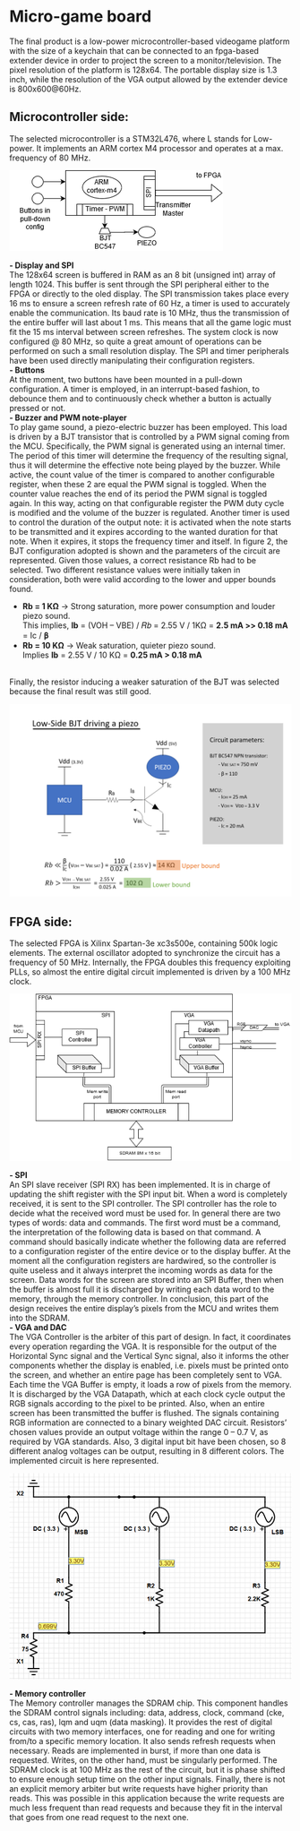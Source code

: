 # Micro-game board
The final product is a low-power microcontroller-based videogame platform with the size of a keychain that can be connected to an fpga-based extender device in order to project the screen to a monitor/television. The pixel resolution of the platform is 128x64. The portable display size is 1.3 inch, while the resolution of the VGA output allowed by the extender device is 800x600@60Hz.

## Microcontroller side:
The selected microcontroller is a STM32L476, where L stands for Low-power. It implements an ARM cortex M4 processor and operates at a max. frequency of 80 MHz.


![Microcontroller logic blocks](/images/mcu_scheme.png)

**- Display and SPI** <br />
The 128x64 screen is buffered in RAM as an 8 bit (unsigned int) array of length 1024. This buffer is sent through the SPI peripheral either to the FPGA or directly to the oled display. The SPI transmission takes place every 16 ms to ensure a screen refresh rate of 60 Hz, a timer is used to accurately enable the communication. Its baud rate is 10 MHz, thus the transmission of the entire buffer will last about 1 ms. This means that all the game logic must fit the 15 ms interval between screen refreshes. The system clock is now configured @ 80 MHz, so quite a great amount of operations can be performed on such a small resolution display. The SPI and timer peripherals have been used directly manipulating their configuration registers. <br />
**- Buttons** <br />
At the moment, two buttons have been mounted in a pull-down configuration. A timer is employed, in an interrupt-based fashion, to debounce them and to continuously check whether a button is actually pressed or not. <br />
**- Buzzer and PWM note-player** <br />
To play game sound, a piezo-electric buzzer has been employed. This load is driven by a BJT transistor that is controlled by a PWM signal coming from the MCU. Specifically, the PWM signal is generated using an internal timer. The period of this timer will determine the frequency of the resulting signal, thus it will determine the effective note being played by the buzzer. While active, the count value of the timer is compared to another configurable register, when these 2 are equal the PWM signal is toggled. When the counter value reaches the end of its period the PWM signal is toggled again. In this way, acting on that configurable register the PWM duty cycle is modified and the volume of the buzzer is regulated. Another timer is used to control the duration of the output note: it is activated when the note starts to be transmitted and it expires according to the wanted duration for that note. When it expires, it
stops the frequency timer and itself. In figure 2, the BJT configuration adopted is shown and the parameters of the circuit are represented. Given those values, a correct resistance Rb had to be selected. Two different resistance values were initially taken in consideration, both were valid according to the lower and upper bounds found.<br />
* **Rb = 1 KΩ** -> Strong saturation, more power consumption and louder piezo sound. <br /> 
This implies, **Ib** = (VOH – VBE) / 𝑅𝑏 = 2.55 V / 1KΩ = **2.5 mA >> 0.18 mA** = Ic / 𝛃
* **Rb = 10 KΩ** -> Weak saturation, quieter piezo sound. <br />
Implies **Ib** = 2.55 V / 10 KΩ = **0.25 mA > 0.18 mA**
<br />
Finally, the resistor inducing a weaker saturation of the BJT was selected because the final result was still good. <br />

![Low side transistor configuration](/images/bjt_rb.png)

## FPGA side: <br />
The selected FPGA is Xilinx Spartan-3e xc3s500e, containing 500k logic elements. The external oscillator adopted to synchronize the circuit has a frequency of 50 MHz. Internally, the FPGA doubles this frequency exploiting PLLs, so almost the entire digital circuit implemented is driven by a 100 MHz clock. 
<br />

![FPGA digital components](/images/fpga_scheme.png)

**- SPI**<br />
An SPI slave receiver (SPI RX) has been implemented. It is in charge of updating the shift register with the SPI input bit. When a word is completely received, it is sent to the SPI controller. The SPI controller has the role to decide what the received word must be used for. In general there are two types of words: data and commands. The first word must be a command, the interpretation of the following data is based on that command. A command should basically indicate whether the following data are referred to a configuration register of the entire device or to the display buffer. At the moment all the configuration registers are hardwired, so the controller is quite useless and it always interpret the incoming words as data for the screen. Data words for the screen are stored into an SPI Buffer, then when the buffer is almost full it is discharged by writing each data word to the memory, through the memory controller. In conclusion, this part of the design receives the entire display’s pixels from the MCU and writes them into the SDRAM.<br />
**- VGA and DAC**<br />
The VGA Controller is the arbiter of this part of design. In fact, it coordinates every operation regarding the VGA. It is responsible for the output of the Horizontal Sync signal and the Vertical Sync signal, also it informs the other components whether the display is enabled, i.e. pixels must be printed onto the screen, and whether an entire page has been completely sent to VGA. Each time the VGA Buffer is empty, it loads a row of pixels from the memory. It is discharged by the VGA Datapath, which at each clock cycle output the RGB signals according to the pixel to be
printed. Also, when an entire screen has been transmitted the buffer is flushed. The signals containing RGB information are connected to a binary weighted DAC circuit. Resistors’ chosen values provide an output voltage within the range 0 – 0.7 V, as required by VGA standards. Also, 3 digital input bit have been chosen, so 8 different analog voltages can be output, resulting in 8 different colors. The implemented circuit is here represented.<br />

![DAC circuit scheme](/images/DAC.PNG)

**- Memory controller**<br />
The Memory controller manages the SDRAM chip. This component handles the SDRAM control signals including: data, address, clock, command (cke, cs, cas, ras), lqm and uqm (data masking). It provides the rest of digital circuits with two memory interfaces, one for reading and one for writing from/to a specific memory location. It also sends refresh requests when necessary. Reads are implemented in burst, if more than one data is requested. Writes, on the other hand, must be singularly performed. The SDRAM clock is at 100 MHz as the rest of the circuit, but it is phase shifted to ensure enough setup time on the other input signals. Finally, there is not an explicit memory arbiter but write requests have higher priority than reads. This was possible in this application because the write requests are much less frequent than read requests and because they fit in the interval that goes from one read request to the next one.
